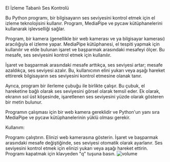 El İzleme Tabanlı Ses Kontrolü

Bu Python programı, bir bilgisayarın ses seviyesini kontrol etmek için el izleme teknolojisini kullanır. Program, MediaPipe ve pycaw kütüphanelerini kullanarak işlevselliği sağlar.

Program, bir kamera (genellikle bir web kamerası ve ya bilgisayar kamerası) aracılığıyla el izleme yapar. MediaPipe kütüphanesi, el tespiti yapmak için kullanılır ve elde bulunan işaret ve başparmak arasındaki mesafeyi ölçer. Bu mesafe, ses seviyesini kontrol etmek için kullanılır.

İşaret ve başparmak arasındaki mesafe arttıkça, ses seviyesi artar; mesafe azaldıkça, ses seviyesi azalır. Bu, kullanıcının elini yukarı veya aşağı hareket ettirerek bilgisayarın ses seviyesini kontrol etmesine olanak tanır.

Ayrıca, program bir ilerleme çubuğu ile birlikte çalışır. Bu çubuk, el hareketine bağlı olarak ses seviyesini görsel olarak temsil eder. Ek olarak, ekranın sol üst köşesinde, işaretlenen ses seviyesini yüzde olarak gösteren bir metin bulunur.

Programın çalışması için bir web kamera gereklidir ve Python'un yanı sıra MediaPipe ve pycaw kütüphanelerinin yüklü olması gerekir.

Kullanım:

Programı çalıştırın.
Elinizi web kamerasına gösterin.
İşaret ve başparmak arasındaki mesafe değiştiğinde, ses seviyesi otomatik olarak ayarlanır.
Ses seviyesini kontrol etmek için elinizi yukarı veya aşağı hareket ettirin.
Programı kapatmak için klavyeden "q" tuşuna basın.
![volume](https://github.com/Ali0NAL/WControlVolume/assets/101065402/a56959b2-1d04-4241-b0c6-3f8642150993)
